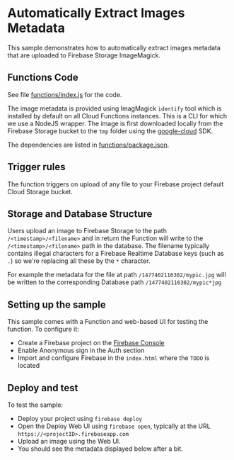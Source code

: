 # Automatically Extract Images Metadata

This sample demonstrates how to automatically extract images metadata that are uploaded to Firebase Storage ImageMagick.


## Functions Code

See file [functions/index.js](functions/index.js) for the code.

The image metadata is provided using ImagMagick `identify` tool which is installed by default on all Cloud Functions instances. This is a CLI for which we use a NodeJS wrapper. The image is first downloaded locally from the Firebase Storage bucket to the `tmp` folder using the [google-cloud](https://github.com/GoogleCloudPlatform/google-cloud-node) SDK.

The dependencies are listed in [functions/package.json](functions/package.json).


## Trigger rules

The function triggers on upload of any file to your Firebase project default Cloud Storage bucket.


## Storage and Database Structure

Users upload an image to Firebase Storage to the path `/<timestamp>/<filename>` and in return the Function will write to the `/<timestamp>/<filename>` path in the database. The filename typically contains illegal characters for a Firebase Realtime Database keys (such as `.`) so we're replacing all these by the `*` character.

For example the metadata for the file at path `/1477402116302/mypic.jpg` will be written to the corresponding Database path `/1477402116302/mypic*jpg`


## Setting up the sample

This sample comes with a Function and web-based UI for testing the function. To configure it:

 - Create a Firebase project on the [Firebase Console](https://console.firebase.google.com)
 - Enable Anonymous sign in the Auth section
 - Import and configure Firebase in the `index.html` where the `TODO` is located


## Deploy and test

To test the sample:

 - Deploy your project using `firebase deploy`
 - Open the Deploy Web UI using `firebase open`, typically at the URL `https://<projectID>.firebaseapp.com`
 - Upload an image using the Web UI.
 - You should see the metadata displayed below after a bit.
